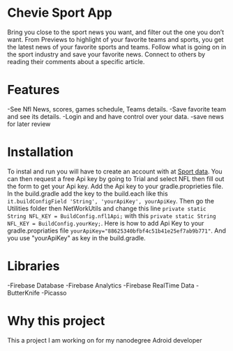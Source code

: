 # Chevie Sport App
Bring you close to the sport news you want, and filter out the one you don’t want. From Previews to highlight of your favorite teams and sports, you get the latest news of your favorite sports and teams. Follow what is going on in the sport industry and save your favorite news. Connect to others by reading their comments about a specific article.

# Features
-See Nfl News, scores, games schedule, Teams details.
-Save favorite team and see its details.
-Login and and have control over your data.
-save news for later review

# Installation
To instal and run you will have to create an account with at [Sport data](https://sportsdata.io/). You can then request a free Api key by going to Trial and select NFL then fill out the form to get your Api key. Add the Api key to your gradle.proprieties file. In the build.gradle add the key to the build.each like this `it.buildConfigField 'String', 'yourApiKey', yourApiKey`. Then go the Utilities folder then NetWorkUtils and change this line `private static String NFL_KEY = BuildConfig.nfl1Api;` with this `private static String NFL_KEY = BuildConfig.yourKey;`. Here is how to add Api Key to your gradle.propriaties file `yourApiKey="88625340bfbf4c51b41e25ef7ab9b771"`. And you use "yourApiKey" as key in the build.gradle.

# Libraries
-Firebase Database
-Firebase Analytics
-Firebase RealTime Data
-ButterKnife
-Picasso
# Why this project
This a project I am working on for my nanodegree Adroid developer 

